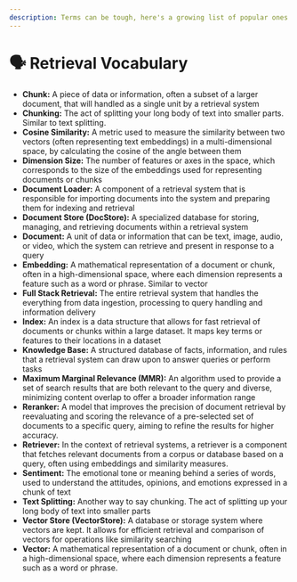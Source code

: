 ```yaml
---
description: Terms can be tough, here's a growing list of popular ones
---
```


# 🗣 Retrieval Vocabulary

* **Chunk:** A piece of data or information, often a subset of a larger document, that will handled as a single unit by a retrieval system
* **Chunking:** The act of splitting your long body of text into smaller parts. Similar to text splitting.
* **Cosine Similarity:** A metric used to measure the similarity between two vectors (often representing text embeddings) in a multi-dimensional space, by calculating the cosine of the angle between them
* **Dimension Size:** The number of features or axes in the space, which corresponds to the size of the embeddings used for representing documents or chunks
* **Document Loader:** A component of a retrieval system that is responsible for importing documents into the system and preparing them for indexing and retrieval
* **Document Store (DocStore):** A specialized database for storing, managing, and retrieving documents within a retrieval system
* **Document:** A unit of data or information that can be text, image, audio, or video, which the system can retrieve and present in response to a query
* **Embedding:** A mathematical representation of a document or chunk, often in a high-dimensional space, where each dimension represents a feature such as a word or phrase. Similar to vector
* **Full Stack Retrieval:** The entire retrieval system that handles the everything from data ingestion, processing to query handling and information delivery
* **Index:** An index is a data structure that allows for fast retrieval of documents or chunks within a large dataset. It maps key terms or features to their locations in a dataset
* **Knowledge Base:** A structured database of facts, information, and rules that a retrieval system can draw upon to answer queries or perform tasks
* **Maximum Marginal Relevance (MMR):** An algorithm used to provide a set of search results that are both relevant to the query and diverse, minimizing content overlap to offer a broader information range
* **Reranker:** A model that improves the precision of document retrieval by reevaluating and scoring the relevance of a pre-selected set of documents to a specific query, aiming to refine the results for higher accuracy.
* **Retriever:** In the context of retrieval systems, a retriever is a component that fetches relevant documents from a corpus or database based on a query, often using embeddings and similarity measures.
* **Sentiment:** The emotional tone or meaning behind a series of words, used to understand the attitudes, opinions, and emotions expressed in a chunk of text
* **Text Splitting:** Another way to say chunking. The act of splitting up your long body of text into smaller parts
* **Vector Store (VectorStore):** A database or storage system where vectors are kept. It allows for efficient retrieval and comparison of vectors for operations like similarity searching
* **Vector:** A mathematical representation of a document or chunk, often in a high-dimensional space, where each dimension represents a feature such as a word or phrase.